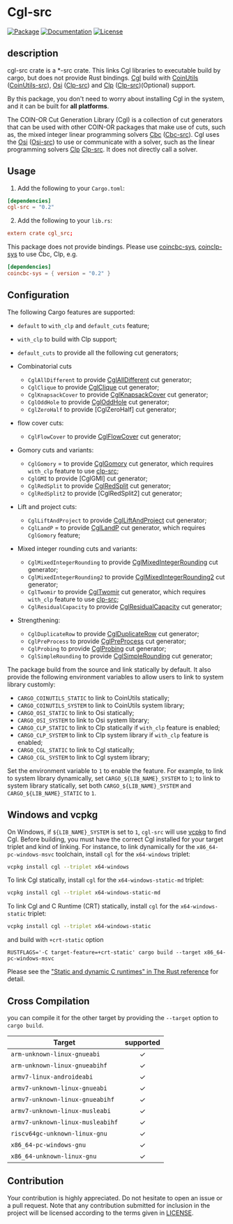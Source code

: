 # Cgl-src

[![Package][package-img]][package-url] [![Documentation][documentation-img]][documentation-url] [![License][license-img]][license-url]

## description

cgl-src crate is a *-src crate. This links Cgl libraries to executable build by cargo, but does not provide Rust bindings. [Cgl] build with [CoinUtils] ([CoinUtils-src]), [Osi] ([Clp-src]) and [Clp] ([Clp-src])(Optional) support.

By this package, you don't need to worry about installing Cgl in the system, and it can be built for **all platforms**.

The COIN-OR Cut Generation Library (Cgl) is a collection of cut generators that can be used with other COIN-OR packages that make use of cuts, such as, the mixed integer linear programming solvers [Cbc] ([Cbc-src]). Cgl uses the [Osi] ([Osi-src]) to use or communicate with a solver, such as the linear programming solvers [Clp] [Clp-src]. It does not directly call a solver.

## Usage

1. Add the following to your `Cargo.toml`:

```toml
[dependencies]
cgl-src = "0.2"
```

2. Add the following to your `lib.rs`:

```toml
extern crate cgl_src;
```


This package does not provide bindings. Please use [coincbc-sys], [coinclp-sys] to use Cbc, Clp, e.g.

```toml
[dependencies]
coincbc-sys = { version = "0.2" }
```
## Configuration

The following Cargo features are supported:

* `default` to `with_clp` and `default_cuts` feature;
* `with_clp` to build with Clp support;
* `default_cuts` to provide all the following cut generators;

* Combinatorial cuts

    * `CglAllDifferent` to provide [CglAllDifferent] cut generator;
    <!-- * `CglBKClique` to provide [CglBKClique] cut generator; -->
    * `CglClique` to provide [CglClique] cut generator;
    * `CglKnapsackCover` to provide [CglKnapsackCover] cut generator;
    * `CglOddHole` to provide [CglOddHole] cut generator;
    <!-- * `CglOddWheel` to provide [CglOddWheel] cut generator;  -->
    * `CglZeroHalf` to provide [CglZeroHalf] cut generator;

* flow cover cuts:
    * `CglFlowCover` to provide [CglFlowCover] cut generator;

* Gomory cuts and variants:
    * `CglGomory` = to provide [CglGomory] cut generator, which requires `with_clp` feature to use [clp-src];
    * `CglGMI` to provide [CglGMI] cut generator;
    * `CglRedSplit` to provide [CglRedSplit] cut generator;
    * `CglRedSplit2` to provide [CglRedSplit2] cut generator;

* Lift and project cuts:
    * `CglLiftAndProject` to provide [CglLiftAndProject] cut generator;
    * `CglLandP` = to provide [CglLandP] cut generator, which requires `CglGomory` feature;

* Mixed integer rounding cuts and variants:
    * `CglMixedIntegerRounding` to provide [CglMixedIntegerRounding] cut generator;
    * `CglMixedIntegerRounding2` to provide [CglMixedIntegerRounding2] cut generator;
    * `CglTwomir` to provide [CglTwomir] cut generator, which requires `with_clp` feature to use [clp-src];
    * `CglResidualCapacity` to provide [CglResidualCapacity] cut generator;

* Strengthening:
    <!-- * `CglCliqueStrengthening` to provide [CglCliqueStrengthening] cut generator; -->
    * `CglDuplicateRow` to provide [CglDuplicateRow] cut generator;
    * `CglPreProcess` to provide [CglPreProcess] cut generator;
    * `CglProbing` to provide [CglProbing] cut generator;
    * `CglSimpleRounding` to provide [CglSimpleRounding] cut generator;


The package build from the source and link statically by default. It also provide the following environment variables to allow users to link to system library customly:

* `CARGO_COINUTILS_STATIC` to link to CoinUtils statically;
* `CARGO_COINUTILS_SYSTEM` to link to CoinUtils system library;
* `CARGO_OSI_STATIC` to link to Osi statically;
* `CARGO_OSI_SYSTEM` to link to Osi system library;
* `CARGO_CLP_STATIC` to link to Clp statically if `with_clp` feature is enabled;
* `CARGO_CLP_SYSTEM` to link to Clp system library if `with_clp` feature is enabled;
* `CARGO_CGL_STATIC` to link to Cgl statically;
* `CARGO_CGL_SYSTEM` to link to Cgl system library;

Set the environment variable to `1` to enable the feature. For example, to link to system library dynamically, set `CARGO_${LIB_NAME}_SYSTEM` to `1`; to link to system library statically, set both `CARGO_${LIB_NAME}_SYSTEM` and `CARGO_${LIB_NAME}_STATIC` to `1`.

## Windows and vcpkg

On Windows, if `${LIB_NAME}_SYSTEM` is set to `1`, `cgl-src` will use 
[vcpkg] to find Cgl. Before building, you must have the correct Cgl 
installed for your target triplet and kind of linking. For instance,
to link dynamically for the `x86_64-pc-windows-msvc` toolchain, install
 `cgl` for the `x64-windows` triplet:

```sh
vcpkg install cgl --triplet x64-windows
```

To link Cgl statically, install `cgl` for the `x64-windows-static-md` triplet:

```sh
vcpkg install cgl --triplet x64-windows-static-md
```

To link Cgl and C Runtime (CRT) statically, install `cgl` for the `x64-windows-static` triplet:

```sh
vcpkg install cgl --triplet x64-windows-static
```

and build with `+crt-static` option

```
RUSTFLAGS='-C target-feature=+crt-static' cargo build --target x86_64-pc-windows-msvc
```

Please see the ["Static and dynamic C runtimes" in The Rust reference](https://doc.rust-lang.org/reference/linkage.html#static-and-dynamic-c-runtimes) for detail.

## Cross Compilation

you can compile it for the other target by providing the `--target` option to 
`cargo build`. 


| Target                               |  supported  |
|--------------------------------------|:-----------:|
| `arm-unknown-linux-gnueabi`          | ✓   |
| `arm-unknown-linux-gnueabihf`        | ✓   |
| `armv7-linux-androideabi`            | ✓   |
| `armv7-unknown-linux-gnueabi`        | ✓   |
| `armv7-unknown-linux-gnueabihf`      | ✓   |
| `armv7-unknown-linux-musleabi`       | ✓   |
| `armv7-unknown-linux-musleabihf`     | ✓   |
| `riscv64gc-unknown-linux-gnu`        | ✓   |
| `x86_64-pc-windows-gnu`              | ✓   |
| `x86_64-unknown-linux-gnu`           | ✓   |

## Contribution

Your contribution is highly appreciated. Do not hesitate to open an issue or a
pull request. Note that any contribution submitted for inclusion in the project
will be licensed according to the terms given in [LICENSE](license-url).

[CoinUtils]: https://github.com/coin-or/CoinUtils
[Osi]: https://github.com/coin-or/Osi
[Cgl]: https://github.com/coin-or/Cgl
[Clp]: https://github.com/coin-or/Clp
[Cbc]: https://github.com/coin-or/Cbc
[BCP]: https://github.com/coin-or/BCP

[CoinUtils-src]: https://github.com/Maroon502/coinutils-src
[Osi-src]: https://github.com/Maroon502/osi-src
[Cgl-src]: https://github.com/Maroon502/cgl-src
[Clp-src]: https://github.com/Maroon502/clp-src
[Cbc-src]: https://github.com/Maroon502/cbc-src
[coincbc-sys]: https://github.com/Maroon502/coincbc-sys
[coinclp-sys]: https://github.com/Maroon502/coinclp-sys

[vcpkg]: https://github.com/Microsoft/vcpkg

[documentation-img]: https://docs.rs/cgl-src/badge.svg
[documentation-url]: https://docs.rs/cgl-src
[package-img]: https://img.shields.io/crates/v/cgl-src.svg
[package-url]: https://crates.io/crates/cgl-src
[license-img]: https://img.shields.io/crates/l/cgl-src.svg
[license-url]: https://github.com/Maroon502/cgl-src/blob/master/LICENSE.md

[CglAllDifferent]: https://github.com/coin-or/Cgl/wiki/CglAllDifferent
<!-- [CglBKClique]: https://github.com/coin-or/Cgl/wiki/CglBKClique -->
[CglClique]: https://github.com/coin-or/Cgl/wiki/CglClique
[CglKnapSackCover]: https://github.com/coin-or/Cgl/wiki/CglKnapSackCover
[CglOddHole]: https://github.com/coin-or/Cgl/wiki/CglOddHole
<!-- [CglOddWheel]: https://github.com/coin-or/Cgl/wiki/CglOddWheel -->
<!-- [CglZeroHalf]: https://github.com/coin-or/Cgl/wiki/CglZeroHalf -->
[CglFlowCover]: https://github.com/coin-or/Cgl/wiki/CglFlowCover
[CglGomory]: https://github.com/coin-or/Cgl/wiki/CglGomory
<!-- [CglGMI]: https://github.com/coin-or/Cgl/wiki/CglGMI -->
[CglRedSplit]: https://github.com/coin-or/Cgl/wiki/CglRedSplit
<!-- [CglRedSplit2]: https://github.com/coin-or/Cgl/wiki/CglRedSplit2 -->
[CglLiftAndProject]: https://github.com/coin-or/Cgl/wiki/CglLiftAndProject
[CglLandP]: https://github.com/coin-or/Cgl/wiki/CglLandP
[CglMixedIntegerRounding]: https://github.com/coin-or/Cgl/wiki/CglMixedIntegerRounding
[CglMixedIntegerRounding2]: https://github.com/coin-or/Cgl/wiki/CglMixedIntegerRounding2
[CglTwomir]: https://github.com/coin-or/Cgl/wiki/CglTwomir
[CglResidualCapacity]: https://github.com/coin-or/Cgl/wiki/CglResidualCapacity
<!-- [CglCliqueStrengthening]: https://github.com/coin-or/Cgl/wiki/CglCliqueStrengthening -->
[CglDuplicateRow]: https://github.com/coin-or/Cgl/wiki/CglDuplicateRow
[CglPreProcess]: https://github.com/coin-or/Cgl/wiki/CglPreProcess
[CglProbing]: https://github.com/coin-or/Cgl/wiki/CglProbing
[CglSimpleRounding]: https://github.com/coin-or/Cgl/wiki/CglSimpleRounding